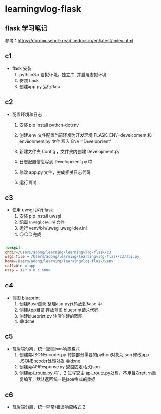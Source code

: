 # learningvlog-flask
flask 学习笔记
---
参考：https://dormousehole.readthedocs.io/en/latest/index.html

## c1
- flask 安装
    1. python3.x 虚拟环境，独立库 ,并启用虚拟环境
    2. 安装 flask 
    3. 创建app.py 运行flask 


## c2
- 配置环境和日志
    1. 安装 pip install python-dotenv
    2. 创建.env 文件配置当前环境为开发环境 FLASK_ENV=development 和 environment.py 文件 写入 ENV='Development'

    3. 新建文件夹 Config ，文件夹内创建 Development.py 
    4. 日志配置信息写到 Development.py 中
    5. 修改 app.py 文件，完成相关日志代码
    6. 运行调试


## c3
- 使用 uwsgi 运行flask
    1. 安装 pip install uwsgi
    2. 配置 uwsgi.dev.ini 文件
    3. 运行 venv/bin/uwsgi uwsgi.dev.ini
    4. 😏😏😏完成


```ini

[uwsgi]
chdir=/Users/adong/learning/learningvlog-flask/c3
wsgi-file = /Users/adong/learning/learningvlog-flask/c3/app.py
home=/Users/adong/learning/learningvlog-flask/venv
callable = app
http = 127.0.0.1:5000

```

## c4
- 蓝图 blueprint
    1. 创建Base目录 整理app.py代码放到Base 中
    2. 创建App目录 存放蓝图 blueprint请求代码
    3. 创建blueprint.py 注册创建的蓝图
    4. 😂done


## c5
- 前后端分离，统一返回json响应格式
    1. 创建类JSONEncoder.py 转换部分需要的python对象为json
    修改app JSONEncoder处理对象 😀done
    2. 创建类APIResponse.py 返回固定格式json
    3. 创建api_route.py 将1、2 过程交由 api_route.py处理，不用每次return重复编写，默认返回统一是json格式的数据
    



















## c6 
- 前后端分离，统一异常/错误响应格式
    2. 